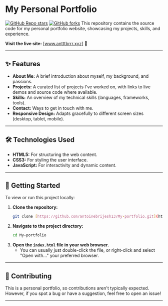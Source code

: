# My Personal Portfolio

[![GitHub Repo stars](https://img.shields.io/github/stars/antoinebrijesh13/My-portfolio?style=social)](https://github.com/antoinebrijesh13/My-portfolio/stargazers)
[![GitHub forks](https://img.shields.io/github/forks/antoinebrijesh13/My-portfolio?style=social)](https://github.com/antoinebrijesh13/My-portfolio/network/members)
This repository contains the source code for my personal portfolio website, showcasing my projects, skills, and experience.

**Visit the live site:** [www.antttbrrr.xyz] 🚀

---

## ✨ Features

* **About Me:** A brief introduction about myself, my background, and passions.
* **Projects:** A curated list of projects I've worked on, with links to live demos and source code where available.
* **Skills:** An overview of my technical skills (languages, frameworks, tools).
* **Contact:** Ways to get in touch with me.
* **Responsive Design:** Adapts gracefully to different screen sizes (desktop, tablet, mobile).

---

## 🛠️ Technologies Used


* **HTML5:** For structuring the web content.
* **CSS3:** For styling the user interface.
* **JavaScript:** For interactivity and dynamic content.

---

## 🚀 Getting Started

To view or run this project locally:

1.  **Clone the repository:**
    ```bash
    git clone [https://github.com/antoinebrijesh13/My-portfolio.git](https://github.com/antoinebrijesh13/My-portfolio.git)
    ```
2.  **Navigate to the project directory:**
    ```bash
    cd My-portfolio
    ```
3.  **Open the `index.html` file in your web browser.**
    * You can usually just double-click the file, or right-click and select "Open with..." your preferred browser.

---

## 🤝 Contributing

This is a personal portfolio, so contributions aren't typically expected. However, if you spot a bug or have a suggestion, feel free to open an issue!

---

